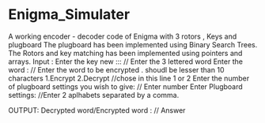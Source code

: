 # Enigma_Simulater
A working encoder - decoder code of Enigma with 3 rotors , Keys and plugboard
The plugboard has been implemented using Binary Search Trees.
The Rotors and key matching has been implemented using pointers and arrays.
Input : 
Enter the key new ::: // Enter the 3 lettered word
Enter the word : // Enter the word to be encrypted . shoudl be lesser than 10 characters
1.Encrypt 2.Decrypt
//chose in this line 1 or 2 
Enter the number of plugboard settings you wish to give: // Enter number
Enter Plugboard settings:
//Enter 2 aplhabets separated by a comma.


OUTPUT: 
Decrypted word/Encrypted word : // Answer
